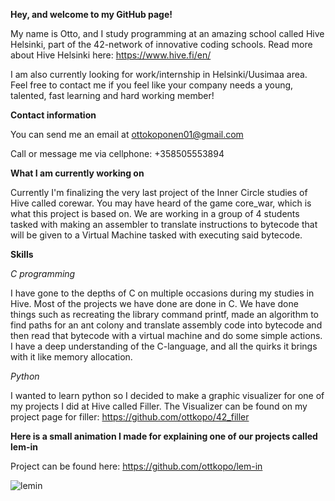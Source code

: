 **Hey, and welcome to my GitHub page!**

My name is Otto, and I study programming at an amazing school called Hive Helsinki, part of the 42-network of innovative coding schools. Read more about Hive Helsinki here: https://www.hive.fi/en/

I am also currently looking for work/internship in Helsinki/Uusimaa area. Feel free to contact me if you feel like your company needs a young, talented, fast learning and hard working member!

**Contact information**

You can send me an email at ottokoponen01@gmail.com

Call or message me via cellphone: +358505553894


**What I am currently working on**

Currently I'm finalizing the very last project of the Inner Circle studies of Hive called corewar. You may have heard of the game core_war, which is what this project is based on. We are working in a group of 4 students tasked with making an assembler to translate instructions to bytecode that will be given to a Virtual Machine tasked with executing said bytecode. 


**Skills**


*C programming*

I have gone to the depths of C on multiple occasions during my studies in Hive. Most of the projects we have done are done in C. We have done things such as recreating the library command printf, made an algorithm to find paths for an ant colony and translate assembly code into bytecode and then read that bytecode with a virtual machine and do some simple actions.
I have a deep understanding of the C-language, and all the quirks it brings with it like memory allocation.


*Python*

I wanted to learn python so I decided to make a graphic visualizer for one of my projects I did at Hive called Filler. The Visualizer can be found on my project page for filler: https://github.com/ottkopo/42_filler

**Here is a small animation I made for explaining one of our projects called lem-in**

Project can be found here: https://github.com/ottkopo/lem-in

![lemin](https://user-images.githubusercontent.com/58331418/201920428-752dc2b9-fd4e-4f93-9eb2-f39c60465c99.gif)
